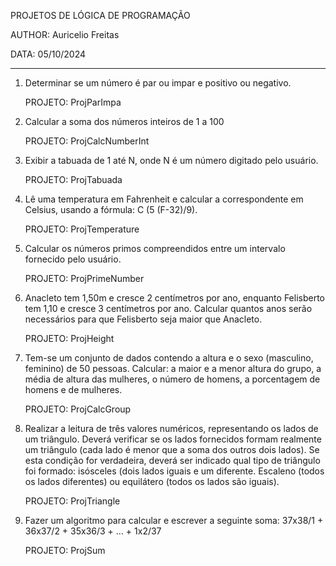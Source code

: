PROJETOS DE LÓGICA DE PROGRAMAÇÃO

AUTHOR: Auricelio Freitas

DATA: 05/10/2024

--------------------------------------

1.	Determinar se um número é par ou impar e positivo ou negativo.

	PROJETO: ProjParImpa


2.	Calcular a soma dos números inteiros de 1 a 100

	PROJETO: ProjCalcNumberInt


3.	Exibir a tabuada de 1 até N, onde N é um número digitado pelo usuário. 
	
	PROJETO: ProjTabuada


4.	Lê uma temperatura em Fahrenheit e calcular a correspondente em Celsius, usando a fórmula: C (5 (F-32)/9). 

	PROJETO: ProjTemperature


5.	Calcular os números primos compreendidos entre um intervalo fornecido pelo usuário. 

	PROJETO: ProjPrimeNumber


6.	Anacleto tem 1,50m e cresce 2 centímetros por ano, enquanto Felisberto tem 1,10 e cresce 3 centímetros por ano. Calcular quantos 	anos serão necessários para que Felisberto seja maior que Anacleto.

	PROJETO: ProjHeight


7.	Tem-se um conjunto de dados contendo a altura e o sexo (masculino, feminino) de 50 pessoas. Calcular: a maior e a menor altura do 	grupo, a média de altura das mulheres, o número de homens, a porcentagem de homens e de mulheres. 

	PROJETO: ProjCalcGroup


8.	Realizar a leitura de três valores numéricos, representando os lados de um triângulo. Deverá verificar se os lados fornecidos 	formam realmente um triângulo (cada lado é menor que a soma dos outros dois lados). Se esta condição for verdadeira, deverá ser 	indicado qual tipo de triângulo foi formado: isósceles (dois lados iguais e um diferente. Escaleno (todos os lados diferentes) ou 	equilátero (todos os lados são iguais). 

	PROJETO: ProjTriangle


9.	Fazer um algoritmo para calcular e escrever a seguinte soma: 37x38/1 + 36x37/2 + 35x36/3 + ... + 1x2/37

	PROJETO: ProjSum















